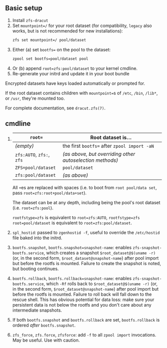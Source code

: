 ## Basic setup
1. Install `zfs-dracut`
2. Set `mountpoint=/` for your root dataset (for compatibility, `legacy` also works, but is not recommended for new installations):
    ```sh
    zfs set mountpoint=/ pool/dataset
    ```
3. Either (a) set `bootfs=` on the pool to the dataset:
    ```sh
    zpool set bootfs=pool/dataset pool
    ```
4. Or (b) append `root=zfs:pool/dataset` to your kernel cmdline.
5. Re-generate your initrd and update it in your boot bundle

Encrypted datasets have keys loaded automatically or prompted for.

If the root dataset contains children with `mountpoint=`s of `/etc`, `/bin`, `/lib*`, or `/usr`, they're mounted too.

For complete documentation, see `dracut.zfs(7)`.

## cmdline
1. `root=`                    | Root dataset is…                                         |
   ---------------------------|----------------------------------------------------------|
   *(empty)*                  | the first `bootfs=` after `zpool import -aN`             |
   `zfs:AUTO`, `zfs:`, `zfs`  | *(as above, but overriding other autoselection methods)* |
   `ZFS=pool/dataset`         | `pool/dataset`                                           |
   `zfs:pool/dataset`         | *(as above)*                                             |

   All `+`es are replaced with spaces (i.e. to boot from `root pool/data set`, pass `root=zfs:root+pool/data+set`).

   The dataset can be at any depth, including being the pool's root dataset (i.e. `root=zfs:pool`).

   `rootfstype=zfs` is equivalent to `root=zfs:AUTO`, `rootfstype=zfs root=pool/dataset` is equivalent to `root=zfs:pool/dataset`.

2. `spl_hostid`: passed to `zgenhostid -f`, useful to override the `/etc/hostid` file baked into the initrd.

3. `bootfs.snapshot`, `bootfs.snapshot=snapshot-name`: enables `zfs-snapshot-bootfs.service`,
   which creates a snapshot `$root_dataset@$(uname -r)` (or, in the second form, `$root_dataset@snapshot-name`)
   after pool import but before the rootfs is mounted.
   Failure to create the snapshot is noted, but booting continues.

4. `bootfs.rollback`, `bootfs.rollback=snapshot-name`: enables `zfs-snapshot-bootfs.service`,
   which `-Rf` rolls back to `$root_dataset@$(uname -r)` (or, in the second form, `$root_dataset@snapshot-name`)
   after pool import but before the rootfs is mounted.
   Failure to roll back will fall down to the rescue shell.
   This has obvious potential for data loss: make sure your persistent data is not below the rootfs and you don't care about any intermediate snapshots.

5. If both `bootfs.snapshot` and `bootfs.rollback` are set, `bootfs.rollback` is ordered *after* `bootfs.snapshot`.

6. `zfs_force`, `zfs.force`, `zfsforce`: add `-f` to all `zpool import` invocations.
   May be useful. Use with caution.
